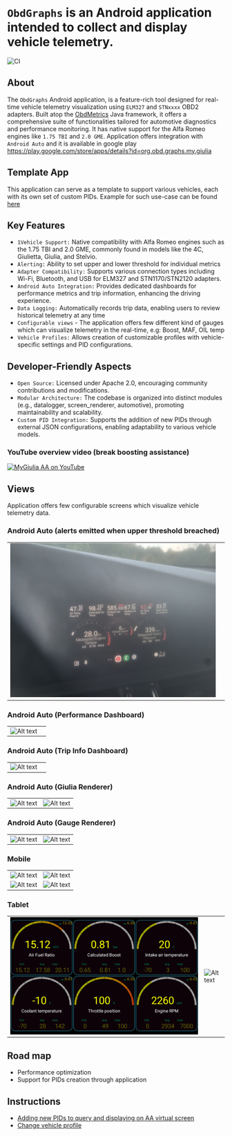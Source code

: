 # `ObdGraphs` is an Android application intended to collect and display vehicle telemetry.

![CI](https://github.com/tzebrowski/ObdGraphs/actions/workflows/build.yml/badge.svg)

## About

The `ObdGraphs` Android application, is a feature-rich tool designed for real-time vehicle telemetry visualization using `ELM327` and `STNxxxx` OBD2 adapters.
Built atop the [ObdMetrics](https://github.com/tzebrowski/ObdMetrics "ObdMetrics") Java framework, it offers a comprehensive suite of functionalities tailored for automotive diagnostics and performance monitoring.
It has native support for the Alfa Romeo engines like `1.75 TBI` and `2.0 GME`.
Application offers integration with `Android Auto` and it is available in google play https://play.google.com/store/apps/details?id=org.obd.graphs.my.giulia

## Template App
This application can serve as a template to support various vehicles, each with its own set of custom PIDs. 
Example for such use-case  can be found [here](https://github.com/tzebrowski/ObdGraphs/compare/master...feat/custom_pids_example "custom pids")


## Key Features

* `1Vehicle Support:` Native compatibility with Alfa Romeo engines such as the 1.75 TBI and 2.0 GME, commonly found in models like the 4C, Giulietta, Giulia, and Stelvio.
* `Alerting:` Ability to set upper and lower threshold for individual metrics
* `Adapter Compatibility:` Supports various connection types including Wi-Fi, Bluetooth, and USB for ELM327 and STN1170/STN2120 adapters.
* `Android Auto Integration:` Provides dedicated dashboards for performance metrics and trip information, enhancing the driving experience.
* `Data Logging:` Automatically records trip data, enabling users to review historical telemetry at any time
* `Configurable views` -  The application offers few different kind of gauges which can visualize telemetry in the real-time, e.g: Boost, MAF, OIL temp
* `Vehicle Profiles:` Allows creation of customizable profiles with vehicle-specific settings and PID configurations.

##  Developer-Friendly Aspects
* `Open Source:` Licensed under Apache 2.0, encouraging community contributions and modifications.
* `Modular Architecture:` The codebase is organized into distinct modules (e.g., datalogger, screen_renderer, automotive), promoting maintainability and scalability.
* `Custom PID Integration:` Supports the addition of new PIDs through external JSON configurations, enabling adaptability to various vehicle models.


### YouTube overview video (break boosting assistance)

[![MyGiulia AA on YouTube](https://img.youtube.com/vi/dYNOtf7SPDk/0.jpg)](https://youtube.com/shorts/dYNOtf7SPDk?feature=share "Break Boosting Assistance")

## Views

Application offers few configurable screens which visualize vehicle telemetry data.

### Android Auto (alerts emitted when upper threshold breached)
|                                                     |                                                     |
|-----------------------------------------------------|-----------------------------------------------------|
| ![Alt text](./res/aa_8.jpg?raw=true "Android Auto") |

### Android Auto (Performance Dashboard)
|                                                     |                                                     |
|-----------------------------------------------------|-----------------------------------------------------|
| ![Alt text](./res/aa_7.jpg?raw=true "Android Auto") |


### Android Auto (Trip Info Dashboard)
|                                                     |                                                     |
|-----------------------------------------------------|-----------------------------------------------------|
| ![Alt text](./res/aa_6.jpg?raw=true "Android Auto") | 



### Android Auto (Giulia Renderer)
|                                                     |                                                     |
|-----------------------------------------------------|-----------------------------------------------------|
| ![Alt text](./res/aa_3.jpg?raw=true "Android Auto") | ![Alt text](./res/aa_2.jpg?raw=true "Android Auto") | 


### Android Auto (Gauge Renderer)
|                                                     |                                                     |
|-----------------------------------------------------|-----------------------------------------------------|
| ![Alt text](./res/aa_4.jpg?raw=true "Android Auto") | ![Alt text](./res/aa_5.jpg?raw=true "Android Auto") | 




### Mobile

|                                                                   |                                            |
|-------------------------------------------------------------------|--------------------------------------------|
| ![Alt text](./res/Screenshot_phone_2.png?raw=true "") | ![Alt text](./res/Screenshot_phone_1.png?raw=true "")  | 
| ![Alt text](./res/Screenshot_8.png?raw=true "") | ![Alt text](./res/Screenshot_phone_4.png?raw=true "")  |

### Tablet
|                                                      |                                                      |
|------------------------------------------------------|------------------------------------------------------|
| ![Alt text](./res/Screenshot_3.png?raw=true "Gauge") | ![Alt text](./res/Screenshot_6.png?raw=true "Graph") | 


## Road map
* Performance optimization
* Support for PIDs creation through application

## Instructions

* [Adding new PIDs to query and displaying on AA virtual screen](doc/guides/query_new_pid/query_new_pid.md)
* [Change vehicle profile](doc/guides/change_vehicle_profile/change_vehicle_profile.md)